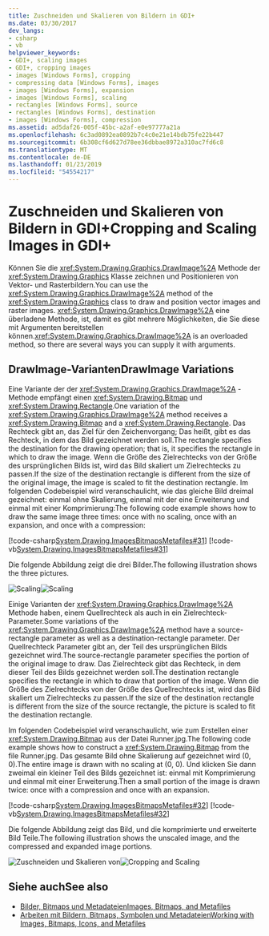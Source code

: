 ```yaml
---
title: Zuschneiden und Skalieren von Bildern in GDI+
ms.date: 03/30/2017
dev_langs:
- csharp
- vb
helpviewer_keywords:
- GDI+, scaling images
- GDI+, cropping images
- images [Windows Forms], cropping
- compressing data [Windows Forms], images
- images [Windows Forms], expansion
- images [Windows Forms], scaling
- rectangles [Windows Forms], source
- rectangles [Windows Forms], destination
- images [Windows Forms], compression
ms.assetid: ad5daf26-005f-45bc-a2af-e0e97777a21a
ms.openlocfilehash: 6c3ad0892ea0892b7c4c0e21e14bdb75fe22b447
ms.sourcegitcommit: 6b308cf6d627d78ee36dbbae8972a310ac7fd6c8
ms.translationtype: MT
ms.contentlocale: de-DE
ms.lasthandoff: 01/23/2019
ms.locfileid: "54554217"
---
```

# <a name="cropping-and-scaling-images-in-gdi"></a><span data-ttu-id="b5969-102">Zuschneiden und Skalieren von Bildern in GDI+</span><span class="sxs-lookup"><span data-stu-id="b5969-102">Cropping and Scaling Images in GDI+</span></span>
<span data-ttu-id="b5969-103">Können Sie die <xref:System.Drawing.Graphics.DrawImage%2A> Methode der <xref:System.Drawing.Graphics> Klasse zeichnen und Positionieren von Vektor- und Rasterbildern.</span><span class="sxs-lookup"><span data-stu-id="b5969-103">You can use the <xref:System.Drawing.Graphics.DrawImage%2A> method of the <xref:System.Drawing.Graphics> class to draw and position vector images and raster images.</span></span> <span data-ttu-id="b5969-104"><xref:System.Drawing.Graphics.DrawImage%2A> eine überladene Methode, ist, damit es gibt mehrere Möglichkeiten, die Sie diese mit Argumenten bereitstellen können.</span><span class="sxs-lookup"><span data-stu-id="b5969-104"><xref:System.Drawing.Graphics.DrawImage%2A> is an overloaded method, so there are several ways you can supply it with arguments.</span></span>  
  
## <a name="drawimage-variations"></a><span data-ttu-id="b5969-105">DrawImage-Varianten</span><span class="sxs-lookup"><span data-stu-id="b5969-105">DrawImage Variations</span></span>  
 <span data-ttu-id="b5969-106">Eine Variante der der <xref:System.Drawing.Graphics.DrawImage%2A> -Methode empfängt einen <xref:System.Drawing.Bitmap> und <xref:System.Drawing.Rectangle>.</span><span class="sxs-lookup"><span data-stu-id="b5969-106">One variation of the <xref:System.Drawing.Graphics.DrawImage%2A> method receives a <xref:System.Drawing.Bitmap> and a <xref:System.Drawing.Rectangle>.</span></span> <span data-ttu-id="b5969-107">Das Rechteck gibt an, das Ziel für den Zeichenvorgang; Das heißt, gibt es das Rechteck, in dem das Bild gezeichnet werden soll.</span><span class="sxs-lookup"><span data-stu-id="b5969-107">The rectangle specifies the destination for the drawing operation; that is, it specifies the rectangle in which to draw the image.</span></span> <span data-ttu-id="b5969-108">Wenn die Größe des Zielrechtecks von der Größe des ursprünglichen Bilds ist, wird das Bild skaliert um Zielrechtecks zu passen.</span><span class="sxs-lookup"><span data-stu-id="b5969-108">If the size of the destination rectangle is different from the size of the original image, the image is scaled to fit the destination rectangle.</span></span> <span data-ttu-id="b5969-109">Im folgenden Codebeispiel wird veranschaulicht, wie das gleiche Bild dreimal gezeichnet: einmal ohne Skalierung, einmal mit der eine Erweiterung und einmal mit einer Komprimierung:</span><span class="sxs-lookup"><span data-stu-id="b5969-109">The following code example shows how to draw the same image three times: once with no scaling, once with an expansion, and once with a compression:</span></span>  
  
 [!code-csharp[System.Drawing.ImagesBitmapsMetafiles#31](../../../../samples/snippets/csharp/VS_Snippets_Winforms/System.Drawing.ImagesBitmapsMetafiles/CS/Class1.cs#31)]
 [!code-vb[System.Drawing.ImagesBitmapsMetafiles#31](../../../../samples/snippets/visualbasic/VS_Snippets_Winforms/System.Drawing.ImagesBitmapsMetafiles/VB/Class1.vb#31)]  
  
 <span data-ttu-id="b5969-110">Die folgende Abbildung zeigt die drei Bilder.</span><span class="sxs-lookup"><span data-stu-id="b5969-110">The following illustration shows the three pictures.</span></span>  
  
 <span data-ttu-id="b5969-111">![Scaling](../../../../docs/framework/winforms/advanced/media/aboutgdip03-art06.gif "AboutGdip03_Art06")</span><span class="sxs-lookup"><span data-stu-id="b5969-111">![Scaling](../../../../docs/framework/winforms/advanced/media/aboutgdip03-art06.gif "AboutGdip03_Art06")</span></span>  
  
 <span data-ttu-id="b5969-112">Einige Varianten der <xref:System.Drawing.Graphics.DrawImage%2A> Methode haben, einem Quellrechteck als auch in ein Zielrechteck-Parameter.</span><span class="sxs-lookup"><span data-stu-id="b5969-112">Some variations of the <xref:System.Drawing.Graphics.DrawImage%2A> method have a source-rectangle parameter as well as a destination-rectangle parameter.</span></span> <span data-ttu-id="b5969-113">Der Quellrechteck Parameter gibt an, der Teil des ursprünglichen Bilds gezeichnet wird.</span><span class="sxs-lookup"><span data-stu-id="b5969-113">The source-rectangle parameter specifies the portion of the original image to draw.</span></span> <span data-ttu-id="b5969-114">Das Zielrechteck gibt das Rechteck, in dem dieser Teil des Bilds gezeichnet werden soll.</span><span class="sxs-lookup"><span data-stu-id="b5969-114">The destination rectangle specifies the rectangle in which to draw that portion of the image.</span></span> <span data-ttu-id="b5969-115">Wenn die Größe des Zielrechtecks von der Größe des Quellrechtecks ist, wird das Bild skaliert um Zielrechtecks zu passen.</span><span class="sxs-lookup"><span data-stu-id="b5969-115">If the size of the destination rectangle is different from the size of the source rectangle, the picture is scaled to fit the destination rectangle.</span></span>  
  
 <span data-ttu-id="b5969-116">Im folgenden Codebeispiel wird veranschaulicht, wie zum Erstellen einer <xref:System.Drawing.Bitmap> aus der Datei Runner.jpg.</span><span class="sxs-lookup"><span data-stu-id="b5969-116">The following code example shows how to construct a <xref:System.Drawing.Bitmap> from the file Runner.jpg.</span></span> <span data-ttu-id="b5969-117">Das gesamte Bild ohne Skalierung auf gezeichnet wird (0, 0).</span><span class="sxs-lookup"><span data-stu-id="b5969-117">The entire image is drawn with no scaling at (0, 0).</span></span> <span data-ttu-id="b5969-118">Und klicken Sie dann zweimal ein kleiner Teil des Bilds gezeichnet ist: einmal mit Komprimierung und einmal mit einer Erweiterung.</span><span class="sxs-lookup"><span data-stu-id="b5969-118">Then a small portion of the image is drawn twice: once with a compression and once with an expansion.</span></span>  
  
 [!code-csharp[System.Drawing.ImagesBitmapsMetafiles#32](../../../../samples/snippets/csharp/VS_Snippets_Winforms/System.Drawing.ImagesBitmapsMetafiles/CS/Class1.cs#32)]
 [!code-vb[System.Drawing.ImagesBitmapsMetafiles#32](../../../../samples/snippets/visualbasic/VS_Snippets_Winforms/System.Drawing.ImagesBitmapsMetafiles/VB/Class1.vb#32)]  
  
 <span data-ttu-id="b5969-119">Die folgende Abbildung zeigt das Bild, und die komprimierte und erweiterte Bild Teile.</span><span class="sxs-lookup"><span data-stu-id="b5969-119">The following illustration shows the unscaled image, and the compressed and expanded image portions.</span></span>  
  
 <span data-ttu-id="b5969-120">![Zuschneiden und Skalieren von](../../../../docs/framework/winforms/advanced/media/aboutgdip03-art07.gif "AboutGdip03_Art07")</span><span class="sxs-lookup"><span data-stu-id="b5969-120">![Cropping and Scaling](../../../../docs/framework/winforms/advanced/media/aboutgdip03-art07.gif "AboutGdip03_Art07")</span></span>  
  
## <a name="see-also"></a><span data-ttu-id="b5969-121">Siehe auch</span><span class="sxs-lookup"><span data-stu-id="b5969-121">See also</span></span>
- [<span data-ttu-id="b5969-122">Bilder, Bitmaps und Metadateien</span><span class="sxs-lookup"><span data-stu-id="b5969-122">Images, Bitmaps, and Metafiles</span></span>](../../../../docs/framework/winforms/advanced/images-bitmaps-and-metafiles.md)
- [<span data-ttu-id="b5969-123">Arbeiten mit Bildern, Bitmaps, Symbolen und Metadateien</span><span class="sxs-lookup"><span data-stu-id="b5969-123">Working with Images, Bitmaps, Icons, and Metafiles</span></span>](../../../../docs/framework/winforms/advanced/working-with-images-bitmaps-icons-and-metafiles.md)
